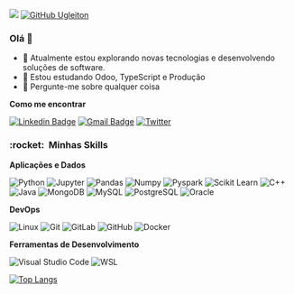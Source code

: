 ![](https://komarev.com/ghpvc/?username=ugleiton&color=006bed)
[![GitHub Ugleiton]( https://img.shields.io/github/followers/ugleiton?label=follow&style=social)](https://github.com/ugleiton)

### Olá 👋

- 🔭 Atualmente estou explorando novas tecnologias e desenvolvendo soluções de software.
- 🌱 Estou estudando Odoo, TypeScript e Produção
- 💬 Pergunte-me sobre qualquer coisa
<!----- 📫 Como me encontrar: ugleiton arroba gmail ponto com
 👯 💞️ I’m looking to collaborate on Odoo --->
<!----- ⚡ Fun fact: ...--->

**Como me encontrar**

[![Linkedin Badge](https://img.shields.io/badge/-LinkedIn-blue?style=flat-square&logo=Linkedin&logoColor=white&link=https://www.linkedin.com/in/ugleiton//)](https://www.linkedin.com/in/ugleiton)
[![Gmail Badge](https://img.shields.io/badge/-Gmail-red?style=flat-square&logo=Gmail&logoColor=white&link=mailto:ugleiton@gmail.com)](mailto:ugleiton@gmail.com)
[![Twitter](https://img.shields.io/twitter/url?style=social&url=https%3A%2F%2Ftwitter.com%2Fugleiton)](https://twitter.com/ugleiton)

<h3> :rocket: &nbsp;Minhas Skills </h3>

**Aplicações e Dados**

  ![Python](https://img.shields.io/badge/-C++-333333?style=flat&logo=python%2B%2B&logoColor=00599C)
  ![Jupyter](https://img.shields.io/badge/-Jupyter-black?style=flat-square&logo=Jupyter)
  ![Pandas](https://img.shields.io/badge/-Pandas-black?style=flat-square&logo=Pandas)
  ![Numpy](https://img.shields.io/badge/-Numpy-black?style=flat-square&logo=Numpy)
  ![Pyspark](https://img.shields.io/badge/-Pyspark-black?style=flat-square&logo=Apache-Spark)
  ![Scikit Learn](https://img.shields.io/badge/-Scikit%20Learn-black?style=flat-square&logo=scikit-learn)
  ![C++](https://img.shields.io/badge/-C++-333333?style=flat&logo=C%2B%2B&logoColor=00599C)
  ![Java](https://img.shields.io/badge/-Java-333333?style=flat&logo=Java&logoColor=007396)
  ![MongoDB](https://img.shields.io/badge/-MongoDB-black?style=flat-square&logo=Mongodb)
  ![MySQL](https://img.shields.io/badge/-MySQL-333333?style=flat&logo=mysql)
  ![PostgreSQL](https://img.shields.io/badge/-PostgreSQL-black?style=flat-square&logo=PostgreSQL)
  ![Oracle](https://img.shields.io/badge/-Oracle-black?style=flat-square&logo=Oracle)   
<!----
  ![HTML5](https://img.shields.io/badge/-HTML5-333333?style=flat&logo=HTML5)
  ![CSS](https://img.shields.io/badge/-CSS-333333?style=flat&logo=CSS3&logoColor=1572B6)
  ![Flutter](https://img.shields.io/badge/-Flutter-333333?style=flat&logo=Flutter)
  ![React](https://img.shields.io/badge/-React-333333?style=flat&logo=react)
  ![React Native](https://img.shields.io/badge/-React%20Native-333333?style=flat&logo=react)
  ![Jest](https://img.shields.io/badge/-Jest-333333?style=flat&logo=jest)

**Utilidades**

  ![Insomnia](https://img.shields.io/badge/-Insomnia-333333?style=flat&logo=insomnia)
  ![Postman](https://img.shields.io/badge/-Postman-333333?style=flat&logo=postman)
--->

**DevOps**

  ![Linux](https://img.shields.io/badge/-Linux-black?style=flat-square&logo=Linux)
  ![Git](https://img.shields.io/badge/-Git-333333?style=flat&logo=git)
  ![GitLab](https://img.shields.io/badge/-GitLab-333333?style=flat&logo=gitlab)
  ![GitHub](https://img.shields.io/badge/-GitHub-333333?style=flat&logo=github)
  ![Docker](https://img.shields.io/badge/-Docker-333333?style=flat&logo=docker)
  <!----![Travis](https://img.shields.io/badge/-Travis-333333?style=flat&logo=travis) --->

**Ferramentas de Desenvolvimento**

  ![Visual Studio Code](https://img.shields.io/badge/-Visual%20Studio%20Code-333333?style=flat&logo=visual-studio-code&logoColor=007ACC)
  ![WSL](https://img.shields.io/badge/-WSL-333333?style=flat&logo=wsl&logoColor=2C2255)
  <!----![Trello](https://img.shields.io/badge/-Trello-333333?style=flat&logo=trello&logoColor=007ACC)
  ![Figma](https://img.shields.io/badge/-Figma-333333?style=flat&logo=figma&logoColor=007ACC)
  ![Adobe XD](https://img.shields.io/badge/-Adobe%20XD-333333?style=flat&logo=adobe-xd&logoColor=007ACC)
--->

[![Top Langs](https://github-readme-stats.vercel.app/api/top-langs/?username=ugleiton&layout=compact)](https://github.com/ugleiton/github-readme-stats)
